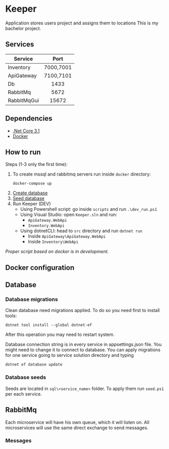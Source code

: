 # Keeper
Application stores users project and assigns them to locations
This is my bachelor project. 

## Services
| Service       | Port          |
| ------------- |:-------------:|
| Inventory     | 7000,7001     |
| ApiGateway    | 7100,7101     |
| Db            | 1433          |
| RabbitMq      | 5672          |
| RabbitMqGui   | 15672         |

## Dependencies
 - [.Net Core 3.1](https://dotnet.microsoft.com/download/dotnet-core/3.1)
 - [Docker](https://docs.docker.com/docker-for-windows/install/)

## How to run
Steps (1-3 only the first time):
 1. To create mssql and rabbitmq servers run inside `docker` directory:
    ```
    docker-compose up
    ```
 2. [Create database](#Database-migrations)
 3. [Seed database](#Database-seeds)
 4. Run Keeper (DEV)
    - Using Powershell script: go inside `scripts` and run `.\dev_run.ps1`
    - Using Visual Studio: open `Keeper.sln` and run:
        - `ApiGateway.WebApi`
        - `Inventory.WebApi`
    - Using dotnetCLI: head to `src` directory and run `dotnet run`
        - Inside `ApiGateway\ApiGateway.WebApi`
        - Inside `Inventory\WebApi`


*Proper script based on docker is in development.*


## Docker configuration

## Database
### Database migrations
Clean database need migrations applied.
To do so you need first to install tools:
```
dotnet tool install --global dotnet-ef
```
After this operation you may need to restart system.

Database connection string is in every service in appsettings.json file.
You might need to change it to connect to database.
You can apply migrations for one service going to service solution directory and typing
```
dotnet ef database update
```

### Database seeds
Seeds are located in `sql\<service_name>` folder.
To apply them run `seed.ps1` per each service.

## RabbitMq
Each microservice will have his own queue, which it will listen on.
All microservices will use the same direct exchange to send messages.

### Messages
